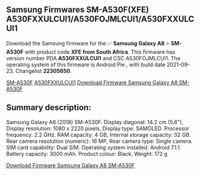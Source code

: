 <h2>Samsung Firmwares SM-A530F(XFE) A530FXXULCUI1/A530FOJMLCUI1/A530FXXULCUI1</h2>
Download the Samsung firmware for the ✅ <strong>Samsung Galaxy A8 </strong> ⭐ <strong>SM-A530F</strong> with product code <strong>XFE</strong> <strong> from South Africa</strong>. This firmware has version number PDA <strong>A530FXXULCUI1</strong> and CSC A530FOJMLCUI1. The operating system of this firmware is Android Pie , with build date 2021-09-23. Changelist <strong>22305650</strong>.


[SM-A530F](https://samfirm.shop/samsung/model/SM-A530F)
[A530FXXULCUI1](https://samfirm.shop/samsung/pda/A530FXXULCUI1)
[Download Firmware Samsung Galaxy A8 SM-A530F](https://samfirm.shop/samsung/firmware/459460)
<h2>Summary description:</h2>
<p>Samsung Galaxy A8 (2018) SM-A530F. Display diagonal: 14.2 cm (5.6"), Display resolution: 1080 x 2220 pixels, Display type: SAMOLED. Processor frequency: 2.2 GHz. RAM capacity: 4 GB, Internal storage capacity: 32 GB. Rear camera resolution (numeric): 16 MP, Rear camera type: Single camera. SIM card capability: Dual SIM. Operating system installed: Android 7.1.1. Battery capacity: 3000 mAh. Product colour: Black. Weight: 172 g</p>


[Download Firmware Samsung Galaxy A8 SM-A530F](https://samfirm.shop/samsung/firmware/459460)

